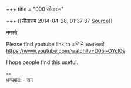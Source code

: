 +++
title = "000 सीताराम"

+++
[[सीताराम	2014-04-28, 01:37:37 [Source](https://groups.google.com/g/samskrita/c/OJmpOQSgil4)]]



नमस्ते,  

Please find youtube link to पाणिनि अष्टाध्यायी  
<https://www.youtube.com/watch?v=D05i-OYcl0s>  

  

I hope people find this useful.  

--  
धन्यवाद: - राम

